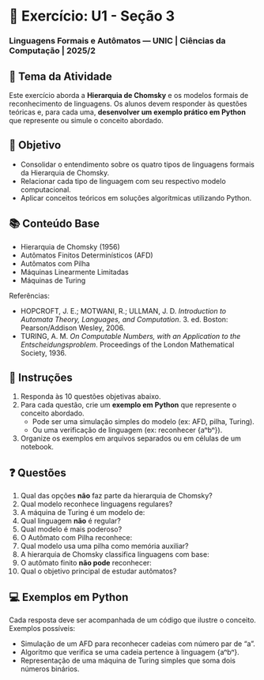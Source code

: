 # 🧠 Exercício: U1 - Seção 3  

### Linguagens Formais e Autômatos — UNIC | Ciências da Computação | 2025/2

## 📌 Tema da Atividade

Este exercício aborda a **Hierarquia de Chomsky** e os modelos formais de reconhecimento de linguagens. Os alunos devem responder às questões teóricas e, para cada uma, **desenvolver um exemplo prático em Python** que represente ou simule o conceito abordado.

## 🎯 Objetivo

- Consolidar o entendimento sobre os quatro tipos de linguagens formais da Hierarquia de Chomsky.
- Relacionar cada tipo de linguagem com seu respectivo modelo computacional.
- Aplicar conceitos teóricos em soluções algorítmicas utilizando Python.

## 📚 Conteúdo Base

- Hierarquia de Chomsky (1956)
- Autômatos Finitos Determinísticos (AFD)
- Autômatos com Pilha
- Máquinas Linearmente Limitadas
- Máquinas de Turing

Referências:
- HOPCROFT, J. E.; MOTWANI, R.; ULLMAN, J. D. *Introduction to Automata Theory, Languages, and Computation*. 3. ed. Boston: Pearson/Addison Wesley, 2006.
- TURING, A. M. *On Computable Numbers, with an Application to the Entscheidungsproblem*. Proceedings of the London Mathematical Society, 1936.

## 📝 Instruções

1. Responda às 10 questões objetivas abaixo.
2. Para cada questão, crie um **exemplo em Python** que represente o conceito abordado.
   - Pode ser uma simulação simples do modelo (ex: AFD, pilha, Turing).
   - Ou uma verificação de linguagem (ex: reconhecer {aⁿbⁿ}).
3. Organize os exemplos em arquivos separados ou em células de um notebook.

## ❓ Questões

1. Qual das opções **não** faz parte da hierarquia de Chomsky?  
2. Qual modelo reconhece linguagens regulares?  
3. A máquina de Turing é um modelo de:  
4. Qual linguagem **não** é regular?  
5. Qual modelo é mais poderoso?  
6. O Autômato com Pilha reconhece:  
7. Qual modelo usa uma pilha como memória auxiliar?  
8. A hierarquia de Chomsky classifica linguagens com base:  
9. O autômato finito **não pode** reconhecer:  
10. Qual o objetivo principal de estudar autômatos?

## 💻 Exemplos em Python

Cada resposta deve ser acompanhada de um código que ilustre o conceito. Exemplos possíveis:

- Simulação de um AFD para reconhecer cadeias com número par de “a”.
- Algoritmo que verifica se uma cadeia pertence à linguagem {aⁿbⁿ}.
- Representação de uma máquina de Turing simples que soma dois números binários.
